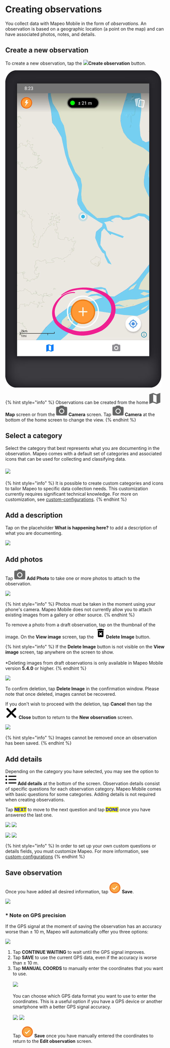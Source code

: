 # Creating observations

You collect data with Mapeo Mobile in the form of _observations_. An observation is based on a geographic location (a point on the map) and can have associated photos, notes, and details.

## Create a new observation

To create a new observation, tap the ![](../../.gitbook/assets/create\_observation.png)**Create observation** button.

&#x20;<img src="../../.gitbook/assets/Homescreen-Create_observation_button.jpg" alt="" data-size="original">

{% hint style="info" %}
Observations can be created from the home <img src="../../.gitbook/assets/app-icons_Map_view.png" alt="" data-size="line"> **Map** screen or from the <img src="../../.gitbook/assets/app icons_Photo-Camera.png" alt="" data-size="line"> **Camera** screen. Tap <img src="../../.gitbook/assets/app icons_Photo-Camera.png" alt="" data-size="line"> **Camera**  at the bottom of the home screen to change the view.
{% endhint %}

## Select a category

Select the category that best represents what you are documenting in the observation. Mapeo comes with a default set of categories and associated icons that can be used for collecting and classifying data.

### ![](../../.gitbook/assets/Categories\_screen.jpg)

{% hint style="info" %}
It is possible to create custom categories and icons to tailor Mapeo to specific data collection needs. This customization currently requires significant technical knowledge. For more on customization, see [custom-configurations](../customization-options/custom-configurations/ "mention").
{% endhint %}

## Add a description

Tap on the placeholder **What is happening here?** to add a description of what you are documenting.

&#x20;![](../../.gitbook/assets/Add\_description.jpg)

## Add photos

Tap <img src="../../.gitbook/assets/app icons_Photo-Camera.png" alt="" data-size="line"> **Add Photo** to take one or more photos to attach to the observation.

&#x20;![](../../.gitbook/assets/Mm\_new\_observation\_add\_photo.jpg)

{% hint style="info" %}
Photos must be taken in the moment using your phone's camera. Mapeo Mobile does not currently allow you to attach existing images from a gallery or other source.
{% endhint %}

To remove a photo from a draft observation, tap on the thumbnail of the image. On the **View image** screen, tap the <img src="../../.gitbook/assets/icon-delete_image_35px.png" alt="" data-size="line">**Delete Image** button.

{% hint style="info" %}
If the **Delete Image** button is not visible on the **View image** screen, tap anywhere on the screen to show.\
\
\*Deleting images from draft observations is only available in Mapeo Mobile version **5.4.0** or higher.
{% endhint %}

![](../../.gitbook/assets/Mm\_Delete\_photo\_button.jpg)&#x20;

To confirm deletion, tap **Delete Image** in the confirmation window. Please note that once deleted, images cannot be recovered.

If you don't wish to proceed with the deletion, tap **Cancel** then tap the <img src="../../.gitbook/assets/icon-close-35px.png" alt="" data-size="line"> **Close** button to return to the **New observation** screen.&#x20;

![](../../.gitbook/assets/Mm\_Delete\_photo\_confirmation.jpg)

{% hint style="info" %}
Images cannot be removed once an observation has been saved.
{% endhint %}

## Add details

Depending on the category you have selected, you may see the option to <img src="../../.gitbook/assets/app icons_Details.png" alt="" data-size="line"> **Add details** at the bottom of the screen. Observation details consist of specific questions for each observation category. Mapeo Mobile comes with basic questions for some categories. Adding details is not required when creating observations.

Tap <mark style="color:blue;">**NEXT**</mark> to move to the next question and tap <mark style="color:blue;">**DONE**</mark> once you have answered the last one.

![](../../.gitbook/assets/Mm\_add\_details\_button\_475pxMed30.jpg)  ![](../../.gitbook/assets/Mm\_details\_camp\_category\_select\_DONE.jpg)

![](../../.gitbook/assets/Mm\_View\_observation\_screen\_add\_details.jpg) ![](../../.gitbook/assets/Mm\_details\_camp\_category\_select\_DONE.jpg)

{% hint style="info" %}
In order to set up your own custom questions or details fields, you must customize Mapeo. For more information, see [custom-configurations](../customization-options/custom-configurations/ "mention")
{% endhint %}

## Save observation

Once you have added all desired information, tap <img src="../../.gitbook/assets/app_icons_save_35px.png" alt="" data-size="line"> **Save**.

![](../../.gitbook/assets/Mm\_Save\_observation.jpg)

### \* Note on GPS precision

If the GPS signal at the moment of saving the observation has an accuracy worse than ± 10 m, Mapeo will automatically offer you three options:

![](../../.gitbook/assets/Mm\_Weak\_GPS\_signal\_message.jpg)

1. Tap **CONTINUE WAITING** to wait until the GPS signal improves.
2. Tap **SAVE** to use the current GPS data, even if the accuracy is worse than ± 10 m.
3. Tap **MANUAL COORDS** to manually enter the coordinates that you want to use.\
   \
   ![](../../.gitbook/assets/Mm\_Weak\_GPS\_message\_manual\_coords\_option.jpg)\
   \
   You can choose which GPS data format you want to use to enter the coordinates. This is a useful option if you have a GPS device or another smartphone with a better GPS signal accuracy.\
   \
   ![](../../.gitbook/assets/Mm\_Enter\_coordinates\_screen\_format\_menu.jpg) ![](../../.gitbook/assets/Mm\_Enter\_coordinates\_screen-format\_options.jpg)\
   \
   Tap <img src="../../.gitbook/assets/app_icons_save_35px.png" alt="" data-size="line"> **Save** once you have manually entered the coordinates to return to the **Edit observation** screen.
